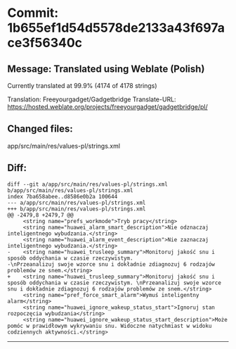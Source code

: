 # Commit: 1b655ef1d54d5578de2133a43f697ace3f56340c
## Message: Translated using Weblate (Polish)

Currently translated at 99.9% (4174 of 4178 strings)

Translation: Freeyourgadget/Gadgetbridge
Translate-URL: https://hosted.weblate.org/projects/freeyourgadget/gadgetbridge/pl/
## Changed files:
app/src/main/res/values-pl/strings.xml

## Diff:
```
diff --git a/app/src/main/res/values-pl/strings.xml b/app/src/main/res/values-pl/strings.xml
index 7ba658abee..d8586e0b2a 100644
--- a/app/src/main/res/values-pl/strings.xml
+++ b/app/src/main/res/values-pl/strings.xml
@@ -2479,8 +2479,7 @@
     <string name="prefs_workmode">Tryb pracy</string>
     <string name="huawei_alarm_smart_description">Nie odznaczaj inteligentnego wybudzania.</string>
     <string name="huawei_alarm_event_description">Nie zaznaczaj inteligentnego wybudzania.</string>
-    <string name="huawei_trusleep_summary">Monitoruj jakość snu i sposób oddychania w czasie rzeczywistym.
-\nPrzeanalizuj swoje wzorce snu i dokładnie zdiagnozuj 6 rodzajów problemów ze snem.</string>
+    <string name="huawei_trusleep_summary">Monitoruj jakość snu i sposób oddychania w czasie rzeczywistym. \nPrzeanalizuj swoje wzorce snu i dokładnie zdiagnozuj 6 rodzajów problemów ze snem.</string>
     <string name="pref_force_smart_alarm">Wymuś inteligentny alarm</string>
     <string name="huawei_ignore_wakeup_status_start">Ignoruj stan rozpoczęcia wybudzania</string>
     <string name="huawei_ignore_wakeup_status_start_description">Może pomóc w prawidłowym wykrywaniu snu. Widoczne natychmiast w widoku codziennych aktywności.</string>
```
-----------------------------------

